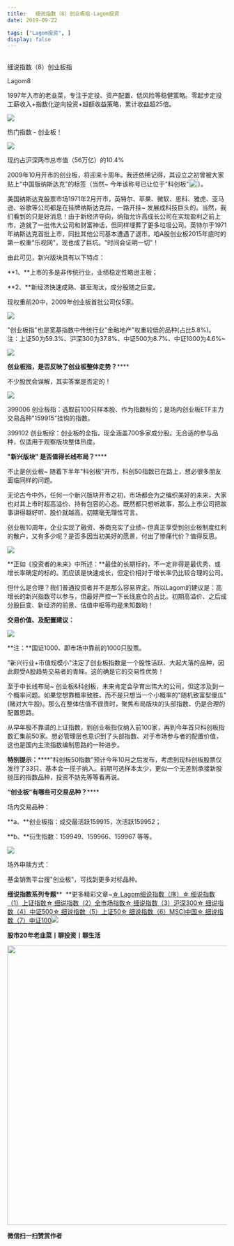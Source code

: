 ```yaml
---
title:   细说指数（8）创业板指-Lagom投资
date: 2019-09-22

tags: ["Lagom投资", ]
display: false
---
```



## 



细说指数（8）创业板指




Lagom8




1997年入市的老韭菜，专注于定投、资产配置、低风险等稳健策略。零起步定投工薪收入+指数化逆向投资+超额收益策略，累计收益超25倍。




<img src="https://mmbiz.qpic.cn/mmbiz_png/ZB4WjgjLjJW3KtDibicU3BB1HNQ9lDS2M5oGRnchkNPRzYsc0Ua6CIu7rZH3vAficcBEPYHU9ZTPqkic1sicT8CaxQQ/640?wx_fmt=png" data-type="png" class="" data-ratio="0.05776173285198556" data-w="554"/>

热门指数&nbsp;- 创业板！

<img class="rich_pages" data-ratio="0.6039076376554174" data-s="300,640" src="https://mmbiz.qpic.cn/mmbiz_png/ZB4WjgjLjJUexwqiae7GRWCibkWPVKnwNhDrg1cSbYTBfzZ3Bj7ic50oVyIfntPxMfeM2ic954LtOnJxY4MDYgERzg/640?wx_fmt=png" data-type="png" data-w="563" style=""/>

现约占沪深两市总市值（56万亿）的10.4%





2009年10月开市的创业板，将迎来十周年。我还依稀记得，其设立之初曾被大家贴上"中国版纳斯达克"的标签（当然~ 今年该称号已让位于"科创板"<img src="https://res.wx.qq.com/mpres/htmledition/images/icon/common/emotion_panel/smiley/smiley_27.png" data-ratio="1" data-w="20" style="display:inline-block;width:20px;vertical-align:text-bottom;"/>）。



美国纳斯达克股票市场1971年2月开市，英特尔、苹果、微软、思科、雅虎、亚马逊、谷歌等公司都是在挂牌纳斯达克后，一路开挂~ 发展成科技巨头的。当然，我们看到的只是好消息！由于新经济导向，纳指允许高成长公司在实现盈利之前上市，造就了一批伟大公司和财富神话，但同样埋葬了更多垃圾公司。英特尔于1971年纳斯达克首批上市，同批其他公司基本遭遇了退市。咱A股创业板2015年底时的第一权重"乐视网"，现也成了巨坑。"时间会证明一切"！



由此可见，新兴版块具有以下特点：

**1、**上市的多是非传统行业，业绩稳定性略逊主板；

**2、**新经济快速成熟、甚至淘汰，成分股随之巨变。

现权重前20中，2009年创业板首批公司仅5家。

<img class="rich_pages" data-ratio="1.2258823529411764" data-s="300,640" src="https://mmbiz.qpic.cn/mmbiz_png/ZB4WjgjLjJXWFsdZ3ae8eY1eBFYXPoSEibwBD4jXNtcggXp6TD6fjic7ApqoIJgeN0WVPQygjVfowMudjdqtYicGA/640?wx_fmt=png" data-type="png" data-w="425" style=""/>

"创业板指"也是宽基指数中传统行业"金融地产"权重较低的品种(占比5.8%)。注：上证50为59.3%、沪深300为37.8%、中证500为8.7%、中证1000为4.6%~



<img src="https://mmbiz.qpic.cn/mmbiz_png/ZB4WjgjLjJW3KtDibicU3BB1HNQ9lDS2M5oGRnchkNPRzYsc0Ua6CIu7rZH3vAficcBEPYHU9ZTPqkic1sicT8CaxQQ/640?wx_fmt=png" data-type="png" class="" data-ratio="0.05776173285198556" data-w="554" style="color: rgb(136, 136, 136);font-size: 15px;"/>



**创业板指，是否反映了创业板整体走势？******

不少股民会误解，其实答案是否定的！

<img class="rich_pages" data-ratio="0.12545454545454546" data-s="300,640" src="https://mmbiz.qpic.cn/mmbiz_png/ZB4WjgjLjJXWFsdZ3ae8eY1eBFYXPoSEQjaCyRLxLwsUjAZLblUqtL9dmiaYHvuqZSbo6Nibb0Q7EnakhR9tuZEQ/640?wx_fmt=png" data-type="png" data-w="550" style=""/>

399006 创业板指：选取前100只样本股、作为指数标的；是场内创业板ETF主力交易品种"159915"挂钩的指数。

399102 创业板综：创业板的全指，现全涵盖700多家成分股。无合适的参与品种，仅适用于观察版块整体热度。





**"新兴版块" 是否值得长线布局？******

不止是创业板~ 随着下半年"科创板"开市，科创50指数已在路上，想必很多朋友面临同样的问题。&nbsp;



无论古今中外，任何一个新兴版块开市之初，市场都会为之编织美好的未来，大家也对其上市时超高溢价、持有包容的心态。既然都只想听故事，那么上市公司把故事讲得越好听、股价就越高。初期毫无理性可言。



创业板10周年，企业实现了融资、券商充实了业绩~ 但真正享受到创业板制度红利的散户，又有多少呢？是否多因当初美好的愿景，付出了惨痛代价？值得反思。

<img class="rich_pages" data-ratio="0.81" data-s="300,640" src="https://mmbiz.qpic.cn/mmbiz_png/ZB4WjgjLjJUexwqiae7GRWCibkWPVKnwNh9qmUb580dWhdRphp80ctfhfldZhML4Z9UCAib0GTSu7hExic5ZZGe3ow/640?wx_fmt=png" data-type="png" data-w="300" style=""/>



**正如《投资者的未来》中所述：**最佳的长期标的，不一定非得是最优秀、或增长率确定的标的。而应该是快速成长，但定价相对于增长率仍比较合理的公司。



但什么是合理？我们普通投资者并不是那么容易界定。所以Lagom的建议是：高增长的新兴指数可以参与，但最好严控一下长线底仓的占比。初期高溢价、之后成分股巨变、新经济的前景、估值中枢等均是未知数哟！





**交易价值、及配置建议：**



<img class="rich_pages" data-ratio="0.5227272727272727" data-s="300,640" src="https://mmbiz.qpic.cn/mmbiz_png/ZB4WjgjLjJUexwqiae7GRWCibkWPVKnwNhibG7ibAIpH1ftLQlRgxbicmY7HyNWoPkhBuFibvUibB1Oc5Q8wYJYH4jdZA/640?wx_fmt=png" data-type="png" data-w="660" style=""/>

**注：**国证1000、即市场中靠前的1000只股票。



"新兴行业+市值规模小"注定了创业板指数是一个股性活跃、大起大落的品种，因此颇受A股趋势交易者的青睐。这的确是它的交易性优势！



至于中长线布局~&nbsp;创业板&amp;科创板，未来肯定会孕育出伟大的公司，但这涉及到一个概率问题。如果您想靠概率致胜，而不是只想当一个小概率的"随机致富型傻瓜"(赌对大牛股)。那么在整体估值不很贵时，聚焦布局版块的头部指数、仍是合理的配置思路。



从早年极不靠谱的上证指数，到创业板指仅纳入前100家，再到今年首只科创板指数汇集前50家。想必管理层也意识到了头部指数、对于市场参与者的配置价值，这也是国内主流指数编制思路的一种进步。



**特别提示：******"科创板50指数"预计今年10月之后发布，考虑到现科创板股票仅发行了33只、基本会一揽子纳入。前期可选样本太少，更似一个无差别承接新股抛压的指数品种，投资不妨先等等看再说。





**“创业板”有哪些可交易品种？******

场内交易品种：

**a、**创业板指：成交最活跃159915，次活跃159952；

**b、**衍生指数：159949、159966、159967 等等。

<img class="rich_pages" data-ratio="0.2972972972972973" data-s="300,640" src="https://mmbiz.qpic.cn/mmbiz_png/ZB4WjgjLjJUexwqiae7GRWCibkWPVKnwNhvmO3mrsD356VrWR8tiaicW8TSrnfgrcPBiaArjlicXZpbZrCnaAicMEqc9Q/640?wx_fmt=png" data-type="png" data-w="444" style="text-align: left;"/>

场外申赎方式：

基金销售平台搜"创业板"，可找到更多对标品种。

**细说指数系列专题****&nbsp;&nbsp;**更多精彩文章~[☆ Lagom细说指数（序）](http://mp.weixin.qq.com/s?__biz=MzI3MDQ2NjY2Mw==&amp;mid=2247484133&amp;idx=1&amp;sn=16b9949c64256126b5b5044fb814f82b&amp;chksm=ead1e9eddda660fbbd651c32198faa47fd29ecd99f451da4c6570221456dd6d30c52c9afb114&amp;scene=21#wechat_redirect)[☆ 细说指数（1）上证指数](http://mp.weixin.qq.com/s?__biz=MzI3MDQ2NjY2Mw==&amp;mid=2247484179&amp;idx=1&amp;sn=b3b332ad9e177b14fa171d39e325f48f&amp;chksm=ead1e81bdda6610d6451f74405c5eecb7e099188d16a664c767173aaf281e5eafdf8dd614094&amp;scene=21#wechat_redirect)[☆ 细说指数（2）全市场指数](http://mp.weixin.qq.com/s?__biz=MzI3MDQ2NjY2Mw==&amp;mid=2247484194&amp;idx=1&amp;sn=dca8a168a491f9b7f7da636b680b0e7c&amp;chksm=ead1e82adda6613c9b51e701b8c5707614407bc34c2c1cd7519a17df27157aaac8f9382ae3b5&amp;scene=21#wechat_redirect)[☆ 细说指数（3）沪深300](http://mp.weixin.qq.com/s?__biz=MzI3MDQ2NjY2Mw==&amp;mid=2247484228&amp;idx=1&amp;sn=75bc9fa86ebd8419eec55d88d31bb08e&amp;chksm=ead1e84cdda6615a618b2ee2337a428b5ebf9baf9d8fd9f2e544e93a2d3e7cd0242806522e27&amp;scene=21#wechat_redirect)[☆ 细说指数（4）中证500](http://mp.weixin.qq.com/s?__biz=MzI3MDQ2NjY2Mw==&amp;mid=2247484300&amp;idx=1&amp;sn=d6e3a44c761d742da9be62a7082481ff&amp;chksm=ead1e884dda66192bfe3d4313940d49a427f73e6c242e6fc7d76c519b5c9047f2f3ba5b8dbd5&amp;scene=21#wechat_redirect)[☆ 细说指数（5）上证50](http://mp.weixin.qq.com/s?__biz=MzI3MDQ2NjY2Mw==&amp;mid=2247484354&amp;idx=1&amp;sn=48ab55984587fb1cca589a498ece96c2&amp;chksm=ead1e8cadda661dcfce1c0cf2a6fd723ac55c185fadba53902f2f9479ee6e8a0bf4e70cfd546&amp;scene=21#wechat_redirect)[☆ 细说指数（6）MSCI中国](http://mp.weixin.qq.com/s?__biz=MzI3MDQ2NjY2Mw==&amp;mid=2247484412&amp;idx=1&amp;sn=e6dc07b8fe7c4937929449a18708a1b0&amp;chksm=ead1e8f4dda661e2ff52559da8a2ddeef0b51572927ec996b9cf802e5b74d98144bbe15de9f5&amp;scene=21#wechat_redirect)[☆ 细说指数（7）中证100](http://mp.weixin.qq.com/s?__biz=MzI3MDQ2NjY2Mw==&amp;mid=2247484447&amp;idx=1&amp;sn=1b494b1314d5ed7ecd12a1f750942e37&amp;chksm=ead1ef17dda66601f60b01bd0c1dfa2c1b7be5d9d8f7382d47a64f1143036c663f9ceff05b82&amp;scene=21#wechat_redirect)<img src="https://mmbiz.qpic.cn/mmbiz_png/ZB4WjgjLjJW3KtDibicU3BB1HNQ9lDS2M5oGRnchkNPRzYsc0Ua6CIu7rZH3vAficcBEPYHU9ZTPqkic1sicT8CaxQQ/640?wx_fmt=png" data-type="png" class="" data-ratio="0.05776173285198556" data-w="554"/>

**股市20年老韭菜丨聊投资丨聊生活**

<img data-type="png" class="" data-ratio="0.390625" data-w="640" src="https://mmbiz.qpic.cn/mmbiz_png/ZB4WjgjLjJW3KtDibicU3BB1HNQ9lDS2M5AHEoeiaz0dQ4NfIRjBMuXvyJn8dXWm7ftklb0xqheiaMia0zbkyMJiaKzA/640?wx_fmt=png" style="box-sizing: border-box !important;overflow-wrap: break-word !important;visibility: visible !important;width: 640px !important;"/>


**微信扫一扫赞赏作者**